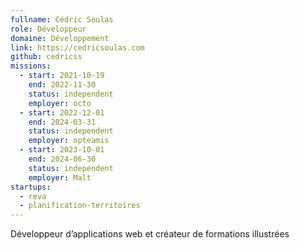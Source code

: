 ```yaml
---
fullname: Cédric Soulas
role: Développeur
domaine: Développement
link: https://cedricsoulas.com
github: cedricss
missions:
  - start: 2021-10-19
    end: 2022-11-30
    status: independent
    employer: octo
  - start: 2022-12-01
    end: 2024-03-31
    status: independent
    employer: opteamis
  - start: 2023-10-01
    end: 2024-06-30
    status: independent
    employer: Malt
startups:
  - reva
  - planification-territoires
---
```


Développeur d’applications web et créateur de formations illustrées
